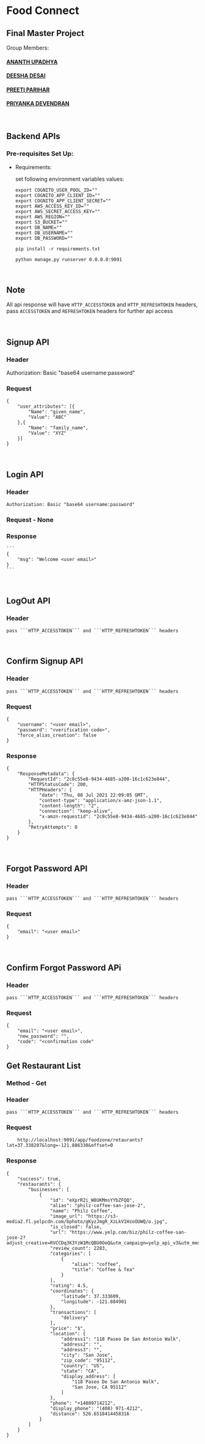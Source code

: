 # Food Connect
## Final Master Project

Group Members:

   #### [ANANTH UPADHYA](https://www.linkedin.com/in/560085/)
   #### [DEESHA DESAI](https://www.linkedin.com/in/deeshadesai/)
   #### [PREETI PARIHAR](https://www.linkedin.com/in/preetiparihar/)
   #### [PRIYANKA DEVENDRAN](https://www.linkedin.com/in/priyanka-devendran-76244479/)

<br>

## Backend APIs
### Pre-requisites Set Up:

* Requirements:

    set following environment variables values:

    ```
    export COGNITO_USER_POOL_ID="" 
    export COGNITO_APP_CLIENT_ID="" 
    export COGNITO_APP_CLIENT_SECRET="" 
    export AWS_ACCESS_KEY_ID="" 
    export AWS_SECRET_ACCESS_KEY="" 
    export AWS_REGION="" 
    export S3_BUCKET="" 
    export DB_NAME="" 
    export DB_USERNAME="" 
    export DB_PASSWORD="" 
    ```

    ```pip install -r requirements.txt```

    ```python manage.py runserver 0.0.0.0:9091```

<br>

## Note 
All api response will have ```HTTP_ACCESSTOKEN``` and ```HTTP_REFRESHTOKEN``` headers, pass ```ACCESSTOKEN``` and ```REFRESHTOKEN``` headers for further api access

<br>


## Signup API
### Header
Authorization: Basic "base64 username:password"

### Request
```
{
    "user_attributes": [{
        "Name": "given_name",
        "Value": "ABC"
    },{
        "Name": "family_name",
        "Value": "XYZ"
    }]
}
```

<br>


## Login API
### Header
    Authorization: Basic "base64 username:password"

### Request - None
### Response
    ```
    {
        "msg": "Welcome <user email>"
    }
    ```

<br>



## LogOut API
### Header
    pass ```HTTP_ACCESSTOKEN``` and ```HTTP_REFRESHTOKEN``` headers


<br>


## Confirm Signup API
### Header
    pass ```HTTP_ACCESSTOKEN``` and ```HTTP_REFRESHTOKEN``` headers

### Request
```
{
    "username": "<user email>",
    "password": "<verification code>",
    "force_alias_creation": false
}
```

### Response
```
{
    "ResponseMetadata": {
        "RequestId": "2c8c55e8-9434-4685-a200-16c1c623e844",
        "HTTPStatusCode": 200,
        "HTTPHeaders": {
            "date": "Thu, 08 Jul 2021 22:09:05 GMT",
            "content-type": "application/x-amz-json-1.1",
            "content-length": "2",
            "connection": "keep-alive",
            "x-amzn-requestid": "2c8c55e8-9434-4685-a200-16c1c623e844"
        },
        "RetryAttempts": 0
    }
}
```
<br>


## Forgot Password API
### Header
    pass ```HTTP_ACCESSTOKEN``` and ```HTTP_REFRESHTOKEN``` headers

### Request
```
{
    "email": "<user email>"
}
```
<br>


## Confirm Forgot Password APi
### Header
    pass ```HTTP_ACCESSTOKEN``` and ```HTTP_REFRESHTOKEN``` headers

### Request
```
{
    "email": "<user email>",
    "new_password": "",
    "code": "<confirmation code"
}
```


## Get Restaurant List
### Method - Get
### Header
    pass ```HTTP_ACCESSTOKEN``` and ```HTTP_REFRESHTOKEN``` headers

### Request
```
    http://localhost:9091/app/foodzone/retaurants?lat=37.338207&long=-121.886330&offset=0
```

### Response
```
{
    "success": true,
    "restaurants": {
        "businesses": [
            {
                "id": "eXprR2i_W8UKMmsYYbZFQQ",
                "alias": "philz-coffee-san-jose-2",
                "name": "Philz Coffee",
                "image_url": "https://s3-media2.fl.yelpcdn.com/bphoto/gKyzJmgR_XzLkV1HzoOUWQ/o.jpg",
                "is_closed": false,
                "url": "https://www.yelp.com/biz/philz-coffee-san-jose-2?adjust_creative=RVCCDq3K3YzW1McQBU0OeQ&utm_campaign=yelp_api_v3&utm_medium=api_v3_business_search&utm_source=RVCCDq3K3YzW1McQBU0OeQ",
                "review_count": 2283,
                "categories": [
                    {
                        "alias": "coffee",
                        "title": "Coffee & Tea"
                    }
                ],
                "rating": 4.5,
                "coordinates": {
                    "latitude": 37.333609,
                    "longitude": -121.884901
                },
                "transactions": [
                    "delivery"
                ],
                "price": "$",
                "location": {
                    "address1": "118 Paseo De San Antonio Walk",
                    "address2": "",
                    "address3": "",
                    "city": "San Jose",
                    "zip_code": "95112",
                    "country": "US",
                    "state": "CA",
                    "display_address": [
                        "118 Paseo De San Antonio Walk",
                        "San Jose, CA 95112"
                    ]
                },
                "phone": "+14089714212",
                "display_phone": "(408) 971-4212",
                "distance": 526.6518414458316
            }
        ]
    }
}
```
